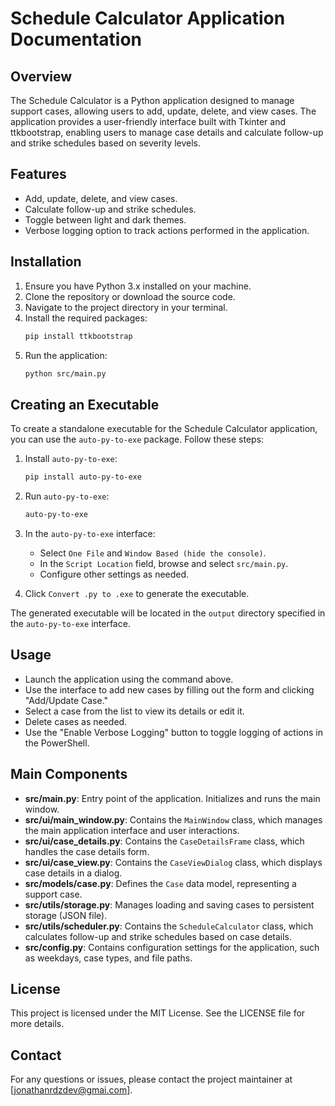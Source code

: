# Schedule Calculator Application Documentation

## Overview
The Schedule Calculator is a Python application designed to manage support cases, allowing users to add, update, delete, and view cases. The application provides a user-friendly interface built with Tkinter and ttkbootstrap, enabling users to manage case details and calculate follow-up and strike schedules based on severity levels.

## Features
- Add, update, delete, and view cases.
- Calculate follow-up and strike schedules.
- Toggle between light and dark themes.
- Verbose logging option to track actions performed in the application.

## Installation
1. Ensure you have Python 3.x installed on your machine.
2. Clone the repository or download the source code.
3. Navigate to the project directory in your terminal.
4. Install the required packages:
   ```bash
   pip install ttkbootstrap
   ```
5. Run the application:
   ```bash
   python src/main.py
   ```
## Creating an Executable

To create a standalone executable for the Schedule Calculator application, you can use the `auto-py-to-exe` package. Follow these steps:

1. Install `auto-py-to-exe`:
    ```bash
    pip install auto-py-to-exe
    ```

2. Run `auto-py-to-exe`:
    ```bash
    auto-py-to-exe
    ```

3. In the `auto-py-to-exe` interface:
    - Select `One File` and `Window Based (hide the console)`.
    - In the `Script Location` field, browse and select `src/main.py`.
    - Configure other settings as needed.

4. Click `Convert .py to .exe` to generate the executable.

The generated executable will be located in the `output` directory specified in the `auto-py-to-exe` interface.

## Usage
- Launch the application using the command above.
- Use the interface to add new cases by filling out the form and clicking "Add/Update Case."
- Select a case from the list to view its details or edit it.
- Delete cases as needed.
- Use the "Enable Verbose Logging" button to toggle logging of actions in the PowerShell.

## Main Components
- **src/main.py**: Entry point of the application. Initializes and runs the main window.
- **src/ui/main_window.py**: Contains the `MainWindow` class, which manages the main application interface and user interactions.
- **src/ui/case_details.py**: Contains the `CaseDetailsFrame` class, which handles the case details form.
- **src/ui/case_view.py**: Contains the `CaseViewDialog` class, which displays case details in a dialog.
- **src/models/case.py**: Defines the `Case` data model, representing a support case.
- **src/utils/storage.py**: Manages loading and saving cases to persistent storage (JSON file).
- **src/utils/scheduler.py**: Contains the `ScheduleCalculator` class, which calculates follow-up and strike schedules based on case details.
- **src/config.py**: Contains configuration settings for the application, such as weekdays, case types, and file paths.

## License
This project is licensed under the MIT License. See the LICENSE file for more details.

## Contact
For any questions or issues, please contact the project maintainer at [jonathanrdzdev@gmai.com].
